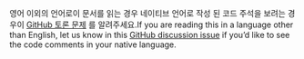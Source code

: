 <span data-ttu-id="20ad5-101">영어 이외의 언어로이 문서를 읽는 경우 네이티브 언어로 작성 된 코드 주석을 보려는 경우이 [GitHub 토론 문제](https://github.com/aspnet/AspNetCore.Docs/issues/16455) 를 알려주세요.</span><span class="sxs-lookup"><span data-stu-id="20ad5-101">If you are reading this in a language other than English, let us know in this [GitHub discussion issue](https://github.com/aspnet/AspNetCore.Docs/issues/16455) if you’d like to see the code comments in your native language.</span></span>